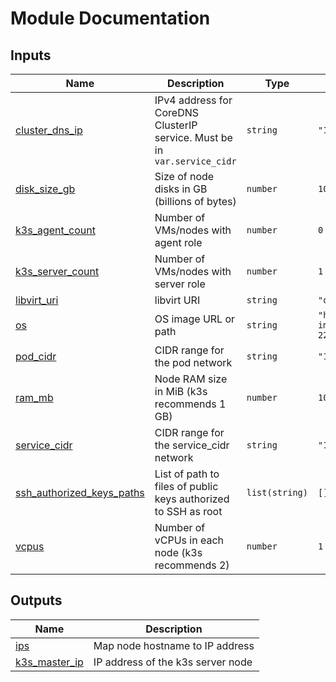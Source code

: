 # Module Documentation

## Inputs

| Name | Description | Type | Default | Required |
|------|-------------|------|---------|:--------:|
| <a name="input_cluster_dns_ip"></a> [cluster\_dns\_ip](#input\_cluster\_dns\_ip) | IPv4 address for CoreDNS ClusterIP service. Must be in `var.service_cidr` | `string` | `"10.43.0.10"` | no |
| <a name="input_disk_size_gb"></a> [disk\_size\_gb](#input\_disk\_size\_gb) | Size of node disks in GB (billions of bytes) | `number` | `10` | no |
| <a name="input_k3s_agent_count"></a> [k3s\_agent\_count](#input\_k3s\_agent\_count) | Number of VMs/nodes with agent role | `number` | `0` | no |
| <a name="input_k3s_server_count"></a> [k3s\_server\_count](#input\_k3s\_server\_count) | Number of VMs/nodes with server role | `number` | `1` | no |
| <a name="input_libvirt_uri"></a> [libvirt\_uri](#input\_libvirt\_uri) | libvirt URI | `string` | `"qemu:///system"` | no |
| <a name="input_os"></a> [os](#input\_os) | OS image URL or path | `string` | `"https://cloud-images.ubuntu.com/releases/jammy/release/ubuntu-22.04-server-cloudimg-amd64.img"` | no |
| <a name="input_pod_cidr"></a> [pod\_cidr](#input\_pod\_cidr) | CIDR range for the pod network | `string` | `"10.42.0.0/16"` | no |
| <a name="input_ram_mb"></a> [ram\_mb](#input\_ram\_mb) | Node RAM size in MiB (k3s recommends 1 GB) | `number` | `1024` | no |
| <a name="input_service_cidr"></a> [service\_cidr](#input\_service\_cidr) | CIDR range for the service\_cidr network | `string` | `"10.43.0.0/16"` | no |
| <a name="input_ssh_authorized_keys_paths"></a> [ssh\_authorized\_keys\_paths](#input\_ssh\_authorized\_keys\_paths) | List of path to files of public keys authorized to SSH as root | `list(string)` | `[]` | no |
| <a name="input_vcpus"></a> [vcpus](#input\_vcpus) | Number of vCPUs in each node (k3s recommends 2) | `number` | `1` | no |

## Outputs

| Name | Description |
|------|-------------|
| <a name="output_ips"></a> [ips](#output\_ips) | Map node hostname to IP address |
| <a name="output_k3s_master_ip"></a> [k3s\_master\_ip](#output\_k3s\_master\_ip) | IP address of the k3s server node |
